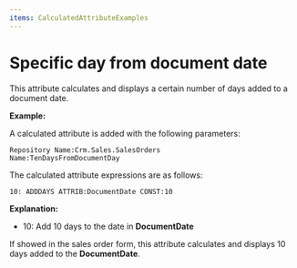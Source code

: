 ```yaml
---
items: CalculatedAttributeExamples
---
```


# Specific day from document date

This attribute calculates and displays a certain number of days added to a document date.

**Example:**

A calculated attribute is added with the following parameters:

```
Repository Name:Crm.Sales.SalesOrders
Name:TenDaysFromDocumentDay
```

The calculated attribute expressions are as follows:

```
10: ADDDAYS ATTRIB:DocumentDate CONST:10
```

**Explanation:**

- 10: Add 10 days to the date in **DocumentDate**

If showed in the sales order form, this attribute calculates and displays 10 days added to the **DocumentDate**.
